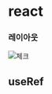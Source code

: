 # react

### 레이아웃
![체크](https://user-images.githubusercontent.com/74478749/236879209-9099de8c-3763-4787-95da-538de3e69319.jpg)

## useRef

